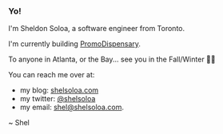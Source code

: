 ### Yo!

I'm Sheldon Soloa, a software engineer from Toronto.

I'm currently building [PromoDispensary](https://promodispensary.com).

To anyone in Atlanta, or the Bay... see you in the Fall/Winter 🤙🏾

You can reach me over at:
 - my blog: [shelsoloa.com](http://shelsoloa.com)
 - my twitter: [@shelsoloa](http://twitter.com/shelsoloa)
 - my email: [shel@shelsoloa.com](mailto:shel@shelsoloa.com).

~ Shel

<!--
**shelsoloa/shelsoloa** is a ✨ _special_ ✨ repository because its `README.md` (this file) appears on your GitHub profile.

Here are some ideas to get you started:

- 🔭 I’m currently working on ...
- 🌱 I’m currently learning ...
- 👯 I’m looking to collaborate on ...
- 🤔 I’m looking for help with ...
- 💬 Ask me about ...
- 📫 How to reach me: ...
- 😄 Pronouns: ...
- ⚡ Fun fact: ...
-->
